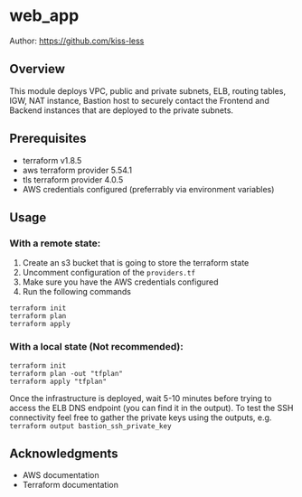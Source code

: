 # web_app

Author: https://github.com/kiss-less

## Overview
This module deploys VPC, public and private subnets, ELB, routing tables, IGW, NAT instance, Bastion host to securely contact the Frontend and Backend instances that are deployed to the private subnets.

## Prerequisites
- terraform v1.8.5
- aws terraform provider 5.54.1
- tls terraform provider 4.0.5
- AWS credentials configured (preferrably via environment variables)

## Usage

### With a remote state:

1. Create an s3 bucket that is going to store the terraform state
2. Uncomment configuration of the `providers.tf`
3. Make sure you have the AWS credentials configured
3. Run the following commands

```
terraform init
terraform plan
terraform apply
```

### With a local state (Not recommended):
```
terraform init
terraform plan -out "tfplan"
terraform apply "tfplan"
```

Once the infrastructure is deployed, wait 5-10 minutes before trying to access the ELB DNS endpoint (you can find it in the output).
To test the SSH connectivity feel free to gather the private keys using the outputs, e.g. `terraform output bastion_ssh_private_key`

## Acknowledgments
- AWS documentation
- Terraform documentation

